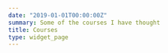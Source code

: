 ```yaml
---
date: "2019-01-01T00:00:00Z"
summary: Some of the courses I have thought
title: Courses
type: widget_page
---
```

